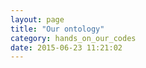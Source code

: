 ```yaml
---
layout: page
title: "Our ontology"
category: hands_on_our_codes
date: 2015-06-23 11:21:02
---
```



